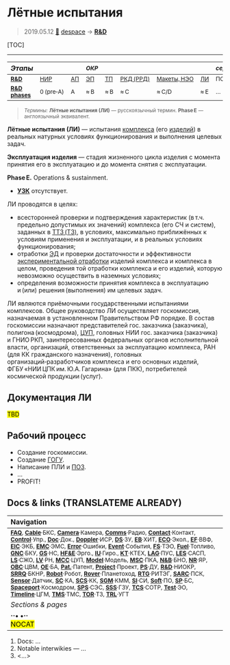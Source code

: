 # Лётные испытания
> 2019.05.12 [🚀](../index/index.md) [despace](index.md) → **[R&D](rnd.md)**

[TOC]

---

|*Этапы*|||<small>*ОКР*</small>|||||<small>*серийное пр‑во:*</small>||
|:--|:--|:--|:--|:--|:--|:--|:--|:--|:--|
|<small>**[R&D](rnd.md)**</small>|<small>[НИР](rnd_0.md)</small>|<small>[АП](rnd_ap.md)</small>|<small>[ЭП](rnd_ep.md)</small>|<small>[ТП](rnd_tp.md)</small>|<small>[РКД (РРД)](rnd_rkd.md)</small>|<small>[Макеты, НЭО](rnd_neo.md)</small>|<small>[ЛИ](rnd_e.md)</small>|<small>ПСП → СП → ПЭ</small>|<small>Вывод</small>|
|<small>**[R&D phases](rnd.md)**</small>|<small>0 (pre‑A)</small>|<small>A</small>|<small>≈ B</small>|<small>≈ B</small>|<small>≈ C</small>|<small>≈ C/D</small>|<small>≈ E</small>|<small>…</small>|<small>F</small>|

> <small>*Термины:* **Лётные испытания (ЛИ)** — русскоязычный термин. **Phase E** — англоязычный эквивалент.</small>

**Лётные испытания (ЛИ)** — испытания [комплекса](scs.md) (его [изделий](unit.md)) в реальных натурных условиях функционирования и выполнения целевых задач.

**Эксплуатация изделия** — стадия жизненного цикла изделия с момента принятия его в эксплуатацию и до момента снятия с эксплуатации.

**Phase E.** Operations & sustainment.

   - **[УЗК](cml.md)** отсутствует.

ЛИ проводятся в целях:

   - всесторонней проверки и подтверждения характеристик (в т.ч. предельно допустимых их значений) комплекса (его СЧ и систем), заданных в [ТТЗ (ТЗ)](tor.md), в условиях, максимально приближённых к условиям применения и эксплуатации, и в реальных условиях функционирования;
   - отработки [ЭД](doc.md) и проверки достаточности и эффективности [экспериментальной отработки](rnd_neo.md) изделий комплекса и комплекса в целом, проведения той отработки комплекса и его изделий, которую невозможно осуществить в наземных условиях;
   - определения возможности принятия комплекса в эксплуатацию и (или) решения (выполнения) им целевых задач.

ЛИ являются приёмочными государственными испытаниями комплексов. Общее руководство ЛИ осуществляет госкомиссия, назначаемая в установленном Правительством РФ порядке. В состав госкомиссии назначают представителей гос. заказчика (заказчика), полигона (космодрома), [ЦУП](mcc.md), головных НИИ гос. заказчика (заказчика) и ГНИО РКП, заинтересованных федеральных органов исполнительной власти, организаций, ответственных за эксплуатацию комплекса, РАН (для КК гражданского назначения), головных организаций‑разработчиков комплекса и его основных изделий, ФГБУ «НИИ ЦПК им. Ю.А. Гагарина» (для ПКК), потребителей космической продукции (услуг).



<p style="page-break-after:always"> </p>

## Документация ЛИ
<mark>TBD</mark>



<p style="page-break-after:always"> </p>

## Рабочий процесс
   - Создание госкомиссии.
   - Создание [ГОГУ](hotg.md).
   - Написание ПЛИ и [ПОЗ](fp.md).
   - …
   - PROFIT!



<p style="page-break-after:always"> </p>

## Docs & links (TRANSLATEME ALREADY)
|Navigation|
|:--|
|<small>**[FAQ](faq.md)**, **[Cable](cable.md)**·БКС, **[Camera](cam.md)**·Камера, **[Comms](comms.md)**·Радио, **[Contact](contact.md)**·Контакт, **[Control](control.md)**·Упр., **[Doc](doc.md)**·Док., **[Doppler](doppler.md)**·ИСР, **[DS](ds.md)**·ЗУ, **[EB](eb.md)**·ХИТ, **[ECO](ecology.md)**·Экол., **[EF](ef.md)**·ВВФ, **[ElC](elc.md)**·ЭКБ, **[EMC](emc.md)**·ЭМС, **[Error](error.md)**·Ошибки, **[Event](event.md)**·События, **[FS](fs.md)**·ТЭО, **[Fuel](fuel.md)**·Топливо, **[GNC](gnc.md)**·БКУ, **[GS](scs.md)**·НС, **[HF&E](hfe.md)**·Эрго., **[IU](iu.md)**·Гиро., **[KT](kt.md)**·КТЕХ, **[LAG](lag.md)**·ПУC, **[LES](les.md)**·САСП, **[LS](ls.md)**·СЖО, **[LV](lv.md)**·РН, **[MCC](mcc.md)**·ЦУП, **[Model](model.md)**·Модель, **[MSC](sc.md)**·ПКА, **[N&B](nnb.md)**·БНО, **[NR](nr.md)**·ЯР, **[OBC](obc.md)**·ЦВМ, **[OE](oe.md)**·БА, **[Pat.](патент.md)**·Патент, **[Project](project.md)**·Проект, **[PS](ps.md)**·ДУ, **[R&D](rnd.md)**·НИОКР, **[SRRQ](srrq.md)**·БКНР, **[Robot](robotics.md)**·Робот, **[Rover](rover.md)**·Планетоход, **[RTG](rtg.md)**·РИТЭГ, **[SARC](sarc.md)**·ПСК, **[Sensor](sensor.md)**·Датчик, **[SC](sc.md)**·КА, **[SCS](scs.md)**·КК, **[SGM](sgm.md)**·КММ, **[SI](si.md)**·СИ, **[Soft](soft.md)**·ПО, **[SP](sp.md)**·БС, **[Spaceport](spaceport.md)**·Космодром, **[SPS](sps.md)**·СЭС, **[SSS](sss.md)**·ГЗУ, **[TCS](tcs.md)**·СОТР, **[Test](test.md)**·ЭО, **[Timeline](timeline.md)**·ЦГМ, **[TMS](tms.md)**·ТМС, **[TOR](tor.md)**·ТЗ, **[TRL](trl.md)**·УГТ</small>|
|*Sections & pages*|
|**··• [](.md) •··**<br> <mark>NOCAT</mark>|

   1. Docs: …
   1. Notable interwikies — …
   1. <…>
